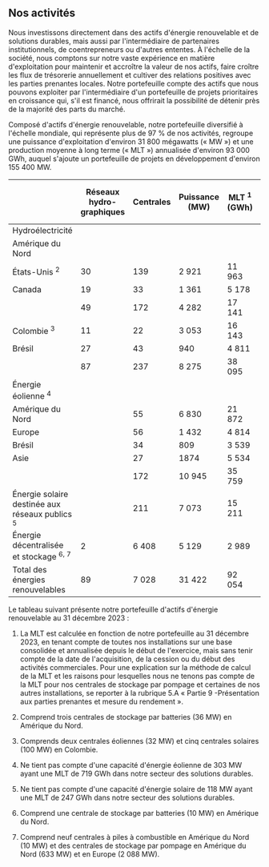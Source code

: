 ## Nos activités

Nous investissons directement dans des actifs d'énergie renouvelable et de solutions durables, mais aussi par l'intermédiaire de partenaires institutionnels, de coentrepreneurs ou d'autres ententes. À l'échelle de la société, nous comptons sur notre vaste expérience en matière d'exploitation pour maintenir et accroître la valeur de nos actifs, faire croître les flux de trésorerie annuellement et cultiver des relations positives avec les parties prenantes locales. Notre portefeuille compte des actifs que nous pouvons exploiter par l'intermédiaire d'un portefeuille de projets prioritaires en croissance qui, s'il est financé, nous offrirait la possibilité de détenir près de la majorité des parts du marché.

Composé d'actifs d'énergie renouvelable, notre portefeuille diversifié à l'échelle mondiale, qui représente plus de 97 % de nos activités, regroupe une puissance d'exploitation d'environ 31 800 mégawatts (« MW ») et une production moyenne à long terme (« MLT ») annualisée d'environ 93 000 GWh, auquel s'ajoute un portefeuille de projets en développement d'environ 155 400 MW.

|                                                              | Réseaux<br>hydro-<br>graphiques | Centrales | Puissance<br>(MW) | MLT <sup>1</sup><br>(GWh) | Capacité<br>de stockage<br>(GWh) |
|--------------------------------------------------------------|---------------------------------|-----------|-------------------|---------------------------|----------------------------------|
| Hydroélectricité                                             |                                 |           |                   |                           |                                  |
| Amérique du Nord                                             |                                 |           |                   |                           |                                  |
| États-Unis <sup>2</sup>                                      | 30                              | 139       | 2 921             | 11 963                    | 2 559                            |
| Canada                                                       | 19                              | 33        | 1 361             | 5 178                     | 1 261                            |
|                                                              | 49                              | 172       | 4 282             | 17 141                    | 3 820                            |
| Colombie <sup>3</sup>                                        | 11                              | 22        | 3 053             | 16 143                    | 3 703                            |
| Brésil                                                       | 27                              | 43        | 940               | 4 811                     |                                  |
|                                                              | 87                              | 237       | 8 275             | 38 095                    | 7 523                            |
| Énergie éolienne <sup>4</sup>                                |                                 |           |                   |                           |                                  |
| Amérique du Nord                                             |                                 | 55        | 6 830             | 21 872                    |                                  |
| Europe                                                       |                                 | 56        | 1 432             | 4 814                     |                                  |
| Brésil                                                       |                                 | 34        | 809               | 3 539                     |                                  |
| Asie                                                         |                                 | 27        | 1874              | 5 534                     |                                  |
|                                                              |                                 | 172       | 10 945            | 35 759                    |                                  |
| Énergie solaire destinée aux<br>réseaux publics <sup>5</sup> |                                 | 211       | 7 073             | 15 211                    |                                  |
| Énergie décentralisée et stockage <sup>6, 7</sup>            | 2                               | 6 408     | 5 129             | 2 989                     | 5 220                            |
| Total des énergies renouvelables                             | 89                              | 7 028     | 31 422            | 92 054                    | 12 743                           |

Le tableau suivant présente notre portefeuille d'actifs d'énergie renouvelable au 31 décembre 2023 :

1) La MLT est calculée en fonction de notre portefeuille au 31 décembre 2023, en tenant compte de toutes nos installations sur une base consolidée et annualisée depuis le début de l'exercice, mais sans tenir compte de la date de l'acquisition, de la cession ou du début des activités commerciales. Pour une explication sur la méthode de calcul de la MLT et les raisons pour lesquelles nous ne tenons pas compte de la MLT pour nos centrales de stockage par pompage et certaines de nos autres installations, se reporter à la rubrique 5.A « Partie 9 -Présentation aux parties prenantes et mesure du rendement ».

2) Comprend trois centrales de stockage par batteries (36 MW) en Amérique du Nord.

3) Comprends deux centrales éoliennes (32 MW) et cinq centrales solaires (100 MW) en Colombie.

4) Ne tient pas compte d'une capacité d'énergie éolienne de 303 MW ayant une MLT de 719 GWh dans notre secteur des solutions durables.

5) Ne tient pas compte d'une capacité d'énergie solaire de 118 MW ayant une MLT de 247 GWh dans notre secteur des solutions durables.

6) Comprend une centrale de stockage par batteries (10 MW) en Amérique du Nord.

7) Comprend neuf centrales à piles à combustible en Amérique du Nord (10 MW) et des centrales de stockage par pompage en Amérique du Nord (633 MW) et en Europe (2 088 MW).